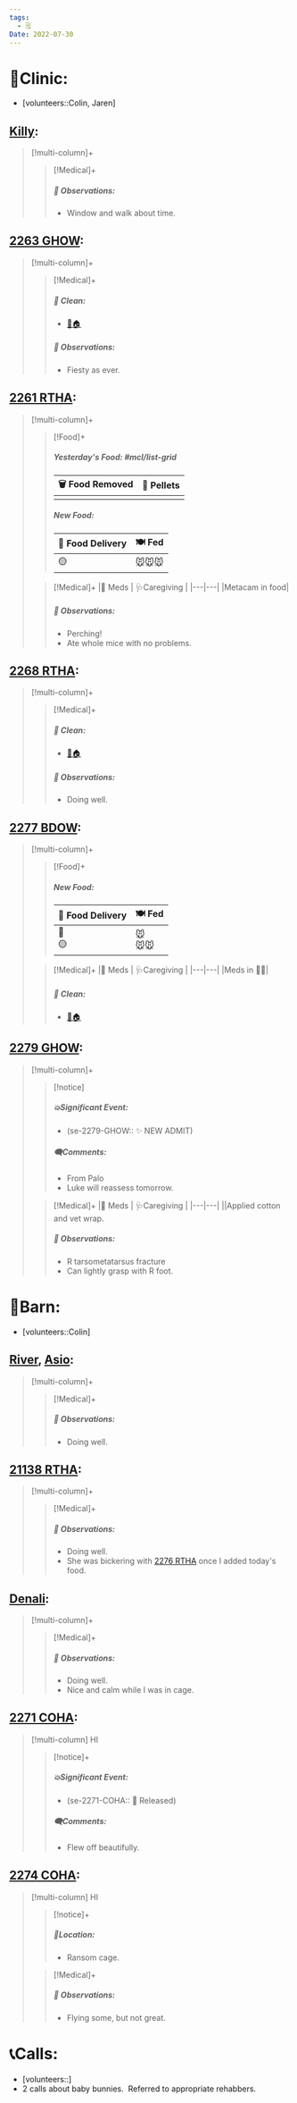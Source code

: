 ```yaml
---
tags:
  - 🗒️
Date: 2022-07-30
---
```


# 🏥Clinic:
- [volunteers::Colin, Jaren]

## [Killy](../RARE%20Birds/Ed%20Birds/Killy.md):
> [!multi-column]+
>
>> [!Medical]+
>> ##### 🔭 Observations:
>> - Window and walk about time.

## [2263 GHOW](../RARE%20Birds/2263%20GHOW.md):
> [!multi-column]+
>
>> [!Medical]+
>>##### 🫧 Clean:
>> - [🧼🏠](../Admin/Codes/Moved%20to%20clean%20cage.md)
>>
>> ##### 🔭 Observations:
>> - Fiesty as ever.

## [2261 RTHA](../RARE%20Birds/2261%20RTHA.md):
> [!multi-column]+
>
>> [!Food]+
>> ##### Yesterday's Food: #mcl/list-grid
>> |🗑️ Food Removed| 💩 Pellets
>> |---|---|
>>||
>>
>> ##### New Food:
>> |🚚 Food Delivery| 🍽️ Fed|
>> |---|---|
>>|🟡|🐭🐭🐭
>
>> [!Medical]+
>> |💊 Meds | 🩺Caregiving |
>> |---|---|
>> |Metacam in food|
>>
>> ##### 🔭 Observations:
>> - Perching!
>> - Ate whole mice with no problems.

## [2268 RTHA](../RARE%20Birds/2268%20RTHA.md):
> [!multi-column]+
>
>> [!Medical]+
>>##### 🫧 Clean:
>> - [🧼🏠](../Admin/Codes/Moved%20to%20clean%20cage.md)
>>
>> ##### 🔭 Observations:
>> - Doing well.

## [2277 BDOW](../RARE%20Birds/2277%20BDOW.md):
> [!multi-column]+
>
>> [!Food]+
>> ##### New Food:
>> |🚚 Food Delivery| 🍽️ Fed|
>> |---|---|
>>|🫱 <br> 🟡|🐭 <br> 🐭🐭
>
>> [!Medical]+
>> |💊 Meds | 🩺Caregiving |
>> |---|---|
>> |Meds in 🫱🐭|
>>
>>##### 🫧 Clean:
>> - [🧼🏠](../Admin/Codes/Moved%20to%20clean%20cage.md)
>>

## [2279 GHOW](../RARE%20Birds/2279%20GHOW.md):
> [!multi-column]+
>
>> [!notice]
>> ##### 💥Significant Event:
>> - (se-2279-GHOW:: ✨ NEW ADMIT)
>>
>> ##### 🗨️Comments:
>> - From Palo
>> - Luke will reassess tomorrow.
>
>
>> [!Medical]+
>> |💊 Meds | 🩺Caregiving |
>> |---|---|
>> ||Applied cotton and vet wrap.
>>
>> ##### 🔭 Observations:
>> - R tarsometatarsus fracture
>> - Can lightly grasp with R foot.

# 🏡Barn:
- [volunteers::Colin]

## [River](../RARE%20Birds/Ed%20Birds/River.md), [Asio](../RARE%20Birds/Ed%20Birds/Asio.md):
> [!multi-column]+
>
>> [!Medical]+
>> ##### 🔭 Observations:
>> - Doing well.

## [21138 RTHA](../RARE%20Birds/21138%20RTHA.md):
> [!multi-column]+
>
>> [!Medical]+
>> ##### 🔭 Observations:
>> - Doing well.
>> - She was bickering with [2276 RTHA](../RARE%20Birds/2276%20RTHA.md) once I added today's food.

## [Denali](../RARE%20Birds/Ed%20Birds/Denali.md):
> [!multi-column]+
>
>> [!Medical]+
>> ##### 🔭 Observations:
>> - Doing well.
>> - Nice and calm while I was in cage.

## [2271 COHA](../RARE%20Birds/2271%20COHA.md):
> [!multi-column] HI
>
>> [!notice]+
>> ##### 💥Significant Event:
>> - (se-2271-COHA:: 🥳 Released)
>>
>> ##### 🗨️Comments:
>> - Flew off beautifully.
>

## [2274 COHA](../RARE%20Birds/2274%20COHA.md):
> [!multi-column] HI
>
>> [!notice]+
>> ##### 📍Location:
>> - Ransom cage.
>
>> [!Medical]+
>> ##### 🔭 Observations:
>> - Flying some, but not great.

# 📞Calls:
- [volunteers::]
- 2 calls about baby bunnies.  Referred to appropriate rehabbers.
